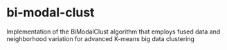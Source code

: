 # bi-modal-clust
Implementation of the BiModalClust algorithm that employs fused data and neighborhood variation for advanced K-means big data clustering
